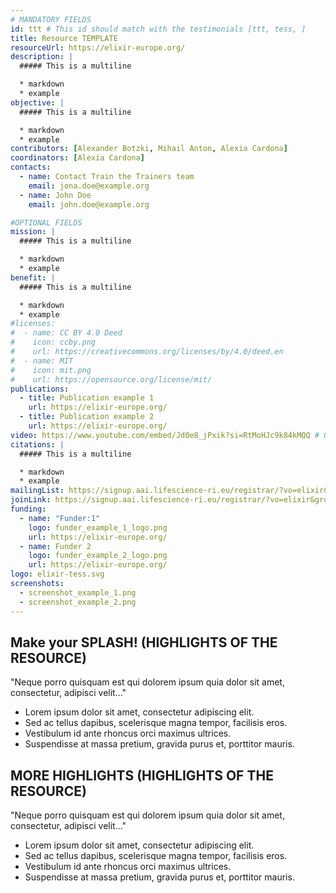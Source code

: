 ```yaml
---
# MANDATORY FIELDS
id: ttt # This id should match with the testimonials [ttt, tess, ]
title: Resource TEMPLATE
resourceUrl: https://elixir-europe.org/
description: |
  ##### This is a multiline 

  * markdown
  * example
objective: |
  ##### This is a multiline

  * markdown
  * example 
contributors: [Alexander Botzki, Mihail Anton, Alexia Cardona]
coordinators: [Alexia Cardona]
contacts:
  - name: Contact Train the Trainers team
    email: jona.doe@example.org
  - name: John Doe
    email: john.doe@example.org

#OPTIONAL FIELDS
mission: |
  ##### This is a multiline

  * markdown
  * example
benefit: |
  ##### This is a multiline

  * markdown
  * example
#licenses:
#  - name: CC BY 4.0 Deed
#    icon: ccby.png
#    url: https://creativecommons.org/licenses/by/4.0/deed.en
#  - name: MIT
#    icon: mit.png
#    url: https://opensource.org/license/mit/
publications:
  - title: Publication example 1
    url: https://elixir-europe.org/
  - title: Publication example 2
    url: https://elixir-europe.org/
video: https://www.youtube.com/embed/Jd0e8_jPxik?si=RtMoHJc9k84kMQQ # ONLY YOUTUBE SUPPORTED AT THIS MOMENT
citations: |
  ##### This is a multiline

  * markdown
  * example
mailingList: https://signup.aai.lifescience-ri.eu/registrar/?vo=elixir&group=Community%3ATraining
joinLink: https://signup.aai.lifescience-ri.eu/registrar/?vo=elixir&group=Community%3ATraining
funding:
  - name: "Funder:1"
    logo: funder_example_1_logo.png
    url: https://elixir-europe.org/ 
  - name: Funder 2
    logo: funder_example_2_logo.png
    url: https://elixir-europe.org/
logo: elixir-tess.svg
screenshots:
  - screenshot_example_1.png
  - screenshot_example_2.png
---
```


## Make your SPLASH! (HIGHLIGHTS OF THE RESOURCE)

"Neque porro quisquam est qui dolorem ipsum quia dolor sit amet, consectetur, adipisci velit..."

* Lorem ipsum dolor sit amet, consectetur adipiscing elit.
* Sed ac tellus dapibus, scelerisque magna tempor, facilisis eros.
* Vestibulum id ante rhoncus orci maximus ultrices.
* Suspendisse at massa pretium, gravida purus et, porttitor mauris.

## MORE HIGHLIGHTS (HIGHLIGHTS OF THE RESOURCE)

"Neque porro quisquam est qui dolorem ipsum quia dolor sit amet, consectetur, adipisci velit..."

* Lorem ipsum dolor sit amet, consectetur adipiscing elit.
* Sed ac tellus dapibus, scelerisque magna tempor, facilisis eros.
* Vestibulum id ante rhoncus orci maximus ultrices.
* Suspendisse at massa pretium, gravida purus et, porttitor mauris.
